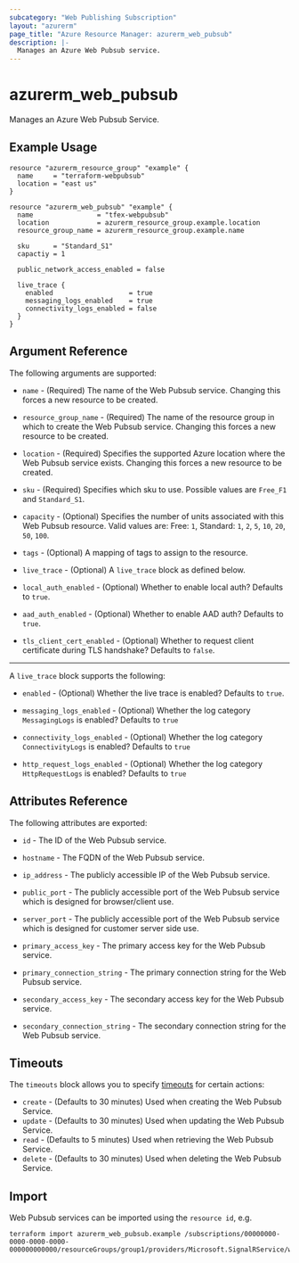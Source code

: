 ```yaml
---
subcategory: "Web Publishing Subscription"
layout: "azurerm"
page_title: "Azure Resource Manager: azurerm_web_pubsub"
description: |-
  Manages an Azure Web Pubsub service.
---
```


# azurerm_web_pubsub

Manages an Azure Web Pubsub Service.

## Example Usage

```hcl
resource "azurerm_resource_group" "example" {
  name     = "terraform-webpubsub"
  location = "east us"
}

resource "azurerm_web_pubsub" "example" {
  name                = "tfex-webpubsub"
  location            = azurerm_resource_group.example.location
  resource_group_name = azurerm_resource_group.example.name

  sku      = "Standard_S1"
  capactiy = 1

  public_network_access_enabled = false

  live_trace {
    enabled                   = true
    messaging_logs_enabled    = true
    connectivity_logs_enabled = false
  }
}
```

## Argument Reference

The following arguments are supported:

* `name` - (Required) The name of the Web Pubsub service. Changing this forces a new resource to be created.

* `resource_group_name` - (Required) The name of the resource group in which to create the Web Pubsub service. Changing
  this forces a new resource to be created.

* `location` - (Required) Specifies the supported Azure location where the Web Pubsub service exists. Changing this
  forces a new resource to be created.

* `sku` - (Required) Specifies which sku to use. Possible values are `Free_F1` and `Standard_S1`.

* `capacity` - (Optional) Specifies the number of units associated with this Web Pubsub resource. Valid values are:
  Free: `1`, Standard: `1`, `2`, `5`, `10`, `20`, `50`, `100`.

* `tags` - (Optional) A mapping of tags to assign to the resource.

* `live_trace` - (Optional) A `live_trace` block as defined below.

* `local_auth_enabled` - (Optional) Whether to enable local auth? Defaults to `true`.

* `aad_auth_enabled` - (Optional) Whether to enable AAD auth? Defaults to `true`.

* `tls_client_cert_enabled` - (Optional)  Whether to request client certificate during TLS handshake? Defaults
  to `false`.

---

A `live_trace` block supports the following:

* `enabled` - (Optional) Whether the live trace is enabled? Defaults to `true`.

* `messaging_logs_enabled` - (Optional) Whether the log category `MessagingLogs` is enabled? Defaults to `true`

* `connectivity_logs_enabled` - (Optional) Whether the log category `ConnectivityLogs` is enabled? Defaults to `true`

* `http_request_logs_enabled` - (Optional) Whether the log category `HttpRequestLogs` is enabled? Defaults to `true`

## Attributes Reference

The following attributes are exported:

* `id` - The ID of the Web Pubsub service.

* `hostname` - The FQDN of the Web Pubsub service.

* `ip_address` - The publicly accessible IP of the Web Pubsub service.

* `public_port` - The publicly accessible port of the Web Pubsub service which is designed for browser/client use.

* `server_port` - The publicly accessible port of the Web Pubsub service which is designed for customer server side use.

* `primary_access_key` - The primary access key for the Web Pubsub service.

* `primary_connection_string` - The primary connection string for the Web Pubsub service.

* `secondary_access_key` - The secondary access key for the Web Pubsub service.

* `secondary_connection_string` - The secondary connection string for the Web Pubsub service.

## Timeouts

The `timeouts` block allows you to
specify [timeouts](https://www.terraform.io/docs/configuration/resources.html#timeouts) for certain actions:

* `create` - (Defaults to 30 minutes) Used when creating the Web Pubsub Service.
* `update` - (Defaults to 30 minutes) Used when updating the Web Pubsub Service.
* `read` - (Defaults to 5 minutes) Used when retrieving the Web Pubsub Service.
* `delete` - (Defaults to 30 minutes) Used when deleting the Web Pubsub Service.

## Import

Web Pubsub services can be imported using the `resource id`, e.g.

```shell
terraform import azurerm_web_pubsub.example /subscriptions/00000000-0000-0000-0000-000000000000/resourceGroups/group1/providers/Microsoft.SignalRService/webPubSub/pubsub1
```


